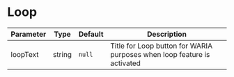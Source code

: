 # Loop

Parameter | Type | Default | Description
------ | --------- | ------- | --------
loopText | string | `null` | Title for Loop button for WARIA purposes when loop feature is activated